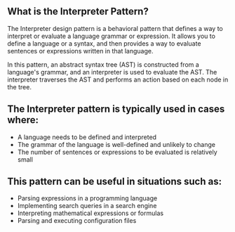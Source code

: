 ## What is the Interpreter Pattern?

The Interpreter design pattern is a behavioral pattern that defines a way to interpret or evaluate a language grammar or expression. It allows you to define a language or a syntax, and then provides a way to evaluate sentences or expressions written in that language.

In this pattern, an abstract syntax tree (AST) is constructed from a language's grammar, and an interpreter is used to evaluate the AST. The interpreter traverses the AST and performs an action based on each node in the tree.

## The Interpreter pattern is typically used in cases where:

* A language needs to be defined and interpreted
* The grammar of the language is well-defined and unlikely to change
* The number of sentences or expressions to be evaluated is relatively small

## This pattern can be useful in situations such as:

* Parsing expressions in a programming language
* Implementing search queries in a search engine
* Interpreting mathematical expressions or formulas
* Parsing and executing configuration files